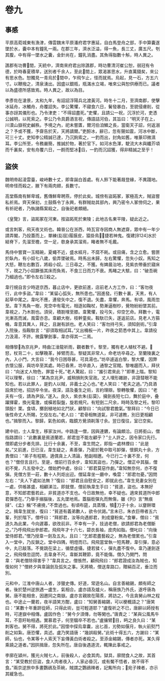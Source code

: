 # 卷九

## 事感

平原高菀城東有漁津，傳雲魏末平原潘府君字惠延，自白馬登舟之部，手中算囊遂墜於水，囊中本有鐘乳一兩。在郡三年，濟水泛溢，得一魚，長三丈，廣五尺。刳其腹，中有得一墜水之囊，金針尚在，鐘乳消盡。其魚得脂數十斛，時人異之。

譙郡有功曹間，天統中，濟南來府君出除譙郡，時功曹清河崔公恕，弱冠有令德，於時春夏積旱，送別者千余人，至此間上，眾渴甚思水，升直萬錢矣，來公有思水色。恕獨見一青烏於間中，乍飛乍止，怪而就焉。烏起，見一石，方五六寸。以鞭撥之，清泉湧出。因盛以銀瓶，瓶滿水立竭，唯來公與恕供療而已。議者以為盛德所感致焉。時人異之，故以為目。

李彥佐在滄景，太和九年，有詔詔浮陽兵北渡黃河。時冬十二月，至濟南郡，使擊冰延舟，冰觸舟，舟覆詔失。李公驚懼，不寢食六日，鬢發暴白，至貌侵膚削，從事亦訝其儀形也。乃令津吏：“不得詔盡死。”吏懼，且請公一祝，沉浮於河，吏憑公誠明，以死索之。李公乃令具爵酒言祝，傳語詰河伯，其旨曰：“明天子在上，川瀆山嶽祝史鹹秩。予境之內，祀未嘗匱，爾河伯洎鱗之長，當衛天子詔，何返溺之？予或不獲，予齋告於天，天將謫爾。”吏酹冰，辭已，忽有聲如震，河冰中斷，可三十丈。吏知李公精誠已達，乃沉鉤索之，一釣而出，封角如舊，唯篆印微濕耳。李公所至，令務嚴簡，推誠於物，著於官下。如河水色渾，駛流大木與纖芥頃而千裏矣，安有舟覆六日，一酹而堅冰舀，一釣而沉詔獲，得非精誠之至乎！

## 盜俠

魏明帝起淩雲臺，峻峙數十丈，即韋誕白首處。有人鈴下能著屐登緣，不異踐地。明帝怪而殺之，腋下有兩肉翅，長數寸。

高堂縣南有鮮卑城，舊傳鮮卑聘燕，停於此矣。城傍有盜跖冢，冢極高大，賊盜嘗私祈焉。齊天保初，土鼓縣令丁永興，有群賊劫其部內，興乃密令人冢傍伺之，果有祈祀者，乃執諸縣案殺之，自後祀者頗絕。

《皇覽》言，盜跖冢在河東。按盜跖死於東陵；此地古名東平陵，疑此近之。

或言刺客，飛天夜叉術也。韓晉公在浙西，時瓦官寺因商人無遮齋，眾中有一年少請弄閣，乃投蓋而上，單練{髟屈}履膜皮，猿掛鳥，捷若神鬼。復建[B124]水於結脊下，先溜至檐，空一足，欹身承其溜焉，睹者無不毛戴。

馬侍中嘗寶一玉精碗，夏蠅不近，盛水經月，不腐不耗。或目痛，含之立愈。嘗匣於臥內，有小奴七八歲，偷弄墜破焉。時馬出未歸，左右驚懼，忽失小奴。馬知之大怒，鞭左右數百，將殺小奴。三日尋之，不獲。有婢晨治地，見紫衣帶垂於寢床下，視之乃小奴蹶張其床而負焉，不食三日而力不衰。馬睹之大駭，曰：“破吾碗乃細過也。”即令左右Ξ殺之。

韋行規自言少時遊京西，暮止店中，更欲前進，店前老人方工作，曰：“客勿夜行，此中多盜。”韋曰：“某留心弧矢，無所患也。”因進發。行數十裏，天黑，有人起草中尾之。韋叱不應，連發矢中之，復不退。矢盡，韋懼，奔馬。有頃，風雨忽至。韋下馬負一樹，見空中有電光，相逐如鞠杖，勢漸逼樹杪，覺物紛紛墜其前。韋視之，乃木劄也。須臾，積劄埋至膝。韋驚懼，投弓矢，仰空乞命。拜數十，電光漸高而滅，風雷亦息。韋顧大樹，枝幹童矣。鞍馱已失，遂返前店。見老人方箍桶，韋意其異人，拜之，且謝有誤也。老人笑曰：“客勿持弓矢，須知劍術。”引韋入院後，指鞍馱言：“卻須取相試耳。”又出桶板一片，昨夜之箭悉中其上。韋請役力汲湯，不許。微露擊劍事，韋亦得其一二焉。

相傳黎為京兆尹，時曲江淦龍祈雨，觀者數千。黎至，獨有老人植杖不避。怒，杖背二十，如擊鞔革，掉臂而去。黎疑其非常人，命老坊卒尋之。至蘭陵裏之內，入小門，大言曰：“我今日困辱甚，可具湯也。”坊卒遽返白黎，黎大懼，因弊衣懷公服，與坊卒至其處。時已昏黑，坊卒直入，通黎之官閥。黎唯趨而入，拜伏曰：“向迷丈人物色，罪當十死。”老人驚起，曰：“誰引君來此？”即牽上階。黎知可以理奪，徐曰：“某為京兆尹，威稍損則失官政。丈人埋形雜跡，非證彗眼不能知也。若以此罪人，是釣人以賊，非義士之心也。”老人笑曰：“老夫之過。”乃具酒設席於地，招訪卒令坐。夜深，語及養生之術，言約理辯。黎轉敬懼，因曰：“老夫有一伎，請為尹設。”遂入。良久，紫衣朱{髟莫}，擁劍長短七口，舞於庭中，叠躍揮霍，換光電激，或橫若裂盤，旋若規尺。有短劍二尺余，時時及黎之衽。黎叩頭股忄栗。食頃，擲劍植地如北鬥狀，顧黎曰：“向試黎君膽氣。”黎拜曰：“今日已後性命丈人所賜，乞役左右。”老人曰：“君骨相無道氣，非可遽教，別日更相顧也。”揖黎而入。黎歸，氣色如病，臨鏡方覺須剃落寸余。翌日復往，室已空矣。

建中初，士人韋生，移家汝州。中路逢一僧，因與連鑣，有論頗洽。日將銜山，僧指路謂曰：“此數裏是貧道蘭若，郎君豈不能左顧乎？”士人許之，因令家口先行。僧即處分步者先排。比行十余裏，不至，韋生問之，即指一處林煙曰：“此是矣。”又前進，日已沒，韋生疑之，素善彈，乃密於靴中取弓卸彈，懷銅丸十余，方責僧曰：“弟子有程期，適偶貪上人清論，勉副相邀。今已行二十裏不至，何也？”僧但言且行。至是，僧前行百余步，韋知其盜也，乃彈之。僧正中其腦，僧初不覺，凡五發中之，僧始捫中處，徐曰：“郎君莫惡作劇。”韋知無奈何，亦不復彈。見僧方至一莊，數十人列炬出迎。僧延韋坐一廳中，喚雲：“郎君勿憂。”因問左右：“夫人下處如法無？”復曰：“郎君且自慰安之，即就此也。”韋生見妻女別在一處，供帳甚盛，相顧涕泣。即就僧，僧前執韋生手曰：“貧道，盜也。本無好意，不知郎君藝若此，非貧道亦不支也。今日故無他，幸不疑也。適來貧道所中郎君彈悉在。”乃舉手搦腦後，五丸墜地焉。蓋腦銜彈丸而無傷，雖《列》言“無痕撻”、《孟》稱“不膚撓，”不啻過也。有頃布筵，具蒸犢，犢刀子十余，以齏餅環之。揖韋生就坐，復曰：“貧道有義弟數人，欲令伏謁。”言未已，朱衣巨帶者五六輩，列於階下。僧呼曰：“拜郎君，汝等向遇郎君，則成齏粉矣。”食畢，僧曰：“貧道久為此業，今向遲暮，欲改前非。不幸有一子，技過老僧，欲請郎君為老僧斷之。”乃呼飛飛出參郎君。飛飛年才十六七，碧衣長袖，皮肉如脂。僧叱曰：“向後堂侍郎君。”僧乃授韋一劍及五丸，且曰：“乞郎君盡藝殺之，無為老僧累也。”引韋入一堂中，乃反鎖之。堂中四隅，明燈而已。飛飛當堂執一短馬鞭，韋引彈，意必中，丸已敲落。不覺跳在梁上，循壁虛攝，捷若猱ㄑ，彈丸盡不復中。韋乃運劍逐之，飛飛倏忽逗閃，去韋身不尺。韋斷其鞭節，竟不能傷。僧久乃開門，問韋：“與老僧除得害乎？”韋具言之。僧悵然，顧飛飛曰：“郎君證成汝為賊也，知復如何？”僧終夕與韋論劍及弧矢之事。天將曉，僧送韋路口，贈絹百疋，垂泣而別。

元和中，江淮中唐山人者，涉獵史傳。好道，常遊名山。自言善縮錫，頗有師之者。後於楚州逆旅遇一盧生，氣相合。盧亦語及爐火，稱唐族乃外氏，遂呼唐為舅。唐不能相舍，因邀同之南嶽。盧亦言親故在陽羨，將訪之，今且貪舅山林之程也。中途止一蘭若，夜半語笑方酣，盧曰：“知舅善縮錫，可以梗概語之？”唐笑曰：“某數十年重趼從師，只得此術，豈可輕道耶？”盧復祈之不已，唐辭以師授有時，可達嶽中相傳。盧因作色：“舅今夕須傳，勿等閑也。”唐責之：“某與公風馬牛耳，不意盱眙相遇。實慕君子，何至騶卒不若也。”盧攘臂目，眄之良久曰：“某刺客也。舅不得，將死於此。”因懷中探烏韋囊，出匕首，刃勢如偃月，執火前熨鬥削之如紮。唐恐懼，具述。盧乃笑語唐：“幾誤殺舅。”此術十得五六，方謝曰：“某師，仙也，令某等十人索天下妄傳黃白術者殺之。至添金縮錫，傳者亦死。某久得乘蹺之道者。”因拱揖唐，忽失所在。唐自後遇道流，輒陳此事戒之。

李廓在潁州，獲光火賊七人，前後殺人，必食其肉。獄具，廓間食人之故，其首言：“某受教於巨盜，食人肉者夜入，人家必昏沉，或有魘不悟者，故不得不食。”兩京逆旅中多畫鸚鵒及茶碗，賊謂之鸚鵒辣者，記觜所向；宛子辣者，亦示其緩急也。